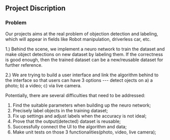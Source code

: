 ## Project Discription ##

### Problem ##

Our projects aims at the real problem of objection detection and labeling, which will appear in fields like Robot manipulation, driverless car, etc.

1.) Behind the scene, we implement a neuro network to train the dataset and make object detections on new dataset by labeling them. If the correctness is good enough, then the trained dataset can be a new/reusable dataset for further reference. 

2.) We are trying to build a user interface and link the algorithm behind to the interface so that users can have 3 options --- detect ojects on a) a photo; b) a video; c) via live camera.

Potentially, there are several difficulties that need to be addressed:
1. Find the suitable parameters when building up the neuro network;
2. Precisely label objects in the training dataset;
3. Fix up settings and adjust labels when the accuracy is not ideal; 
4. Prove that the output(detected) dataset is reusable;
5. Successfully connect the UI to the algorithm and data;
6. Make unit tests on those 3 functionalities(photo, video, live camera); 
